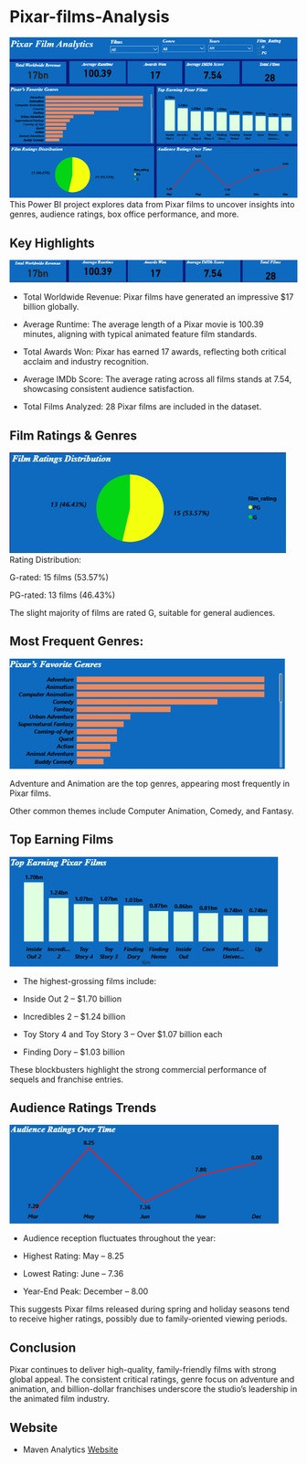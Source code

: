 # Pixar-films-Analysis
![](https://github.com/Ani-Favour/Pixar-films-Analysis/blob/main/Pixar%20Full%20Dashboard.png)
This Power BI project explores data from Pixar films to uncover insights into genres, audience ratings, box office performance, and more.

## Key Highlights
![](https://github.com/Ani-Favour/Pixar-films-Analysis/blob/main/Key%20Highlights(KPI's).png)
- Total Worldwide Revenue: Pixar films have generated an impressive $17 billion globally.

- Average Runtime: The average length of a Pixar movie is 100.39 minutes, aligning with typical animated feature film standards.

- Total Awards Won: Pixar has earned 17 awards, reflecting both critical acclaim and industry recognition.

- Average IMDb Score: The average rating across all films stands at 7.54, showcasing consistent audience satisfaction.

- Total Films Analyzed: 28 Pixar films are included in the dataset.

 ## Film Ratings & Genres
 ![](https://github.com/Ani-Favour/Pixar-films-Analysis/blob/main/Films%20Rating%20Distribution.png)
Rating Distribution:

G-rated: 15 films (53.57%)

PG-rated: 13 films (46.43%)

The slight majority of films are rated G, suitable for general audiences.

## Most Frequent Genres:
![](https://github.com/Ani-Favour/Pixar-films-Analysis/blob/main/Pixar%20Favourite%20Genre.png)

Adventure and Animation are the top genres, appearing most frequently in Pixar films.

Other common themes include Computer Animation, Comedy, and Fantasy.


## Top Earning Films
![](https://github.com/Ani-Favour/Pixar-films-Analysis/blob/main/Top%20Earning%20Pixar%20Films.png)
- The highest-grossing films include:

- Inside Out 2 – $1.70 billion

- Incredibles 2 – $1.24 billion

- Toy Story 4 and Toy Story 3 – Over $1.07 billion each

- Finding Dory – $1.03 billion

These blockbusters highlight the strong commercial performance of sequels and franchise entries.


## Audience Ratings Trends
![](https://github.com/Ani-Favour/Pixar-films-Analysis/blob/main/Audience%20Ratings%20Overtime.png)
- Audience reception fluctuates throughout the year:

- Highest Rating: May – 8.25

- Lowest Rating: June – 7.36

- Year-End Peak: December – 8.00

This suggests Pixar films released during spring and holiday seasons tend to receive higher ratings, possibly due to family-oriented viewing periods.

## Conclusion
Pixar continues to deliver high-quality, family-friendly films with strong global appeal. The consistent critical ratings, genre focus on adventure and animation, and billion-dollar franchises underscore the studio’s leadership in the animated film industry.


## Website
- Maven Analytics [Website](https://app.mavenanalytics.io/datasets?search=Pixar)
